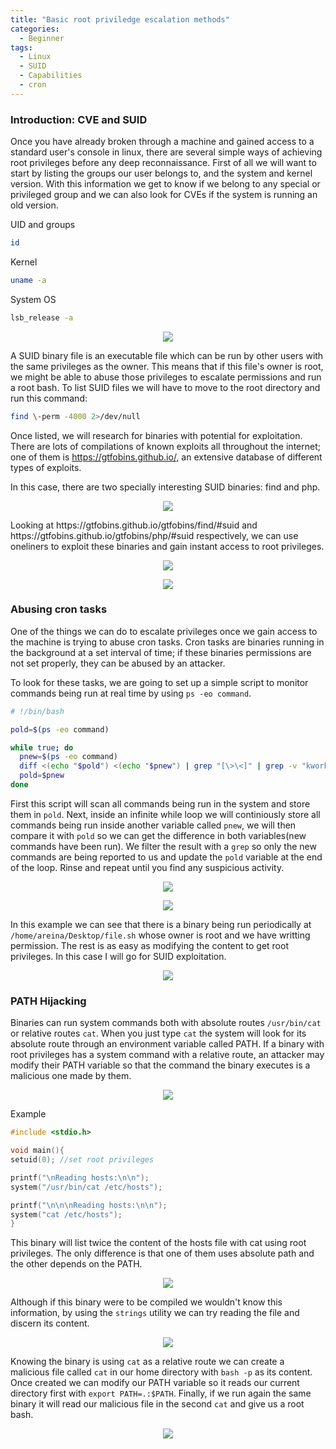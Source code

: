```yaml
---
title: "Basic root priviledge escalation methods"
categories:
  - Beginner
tags:
  - Linux
  - SUID
  - Capabilities
  - cron
---
```


### Introduction: CVE and SUID

Once you have already broken through a machine and gained access to a standard user's console in linux, there are several simple ways of achieving root privileges before any deep reconnaissance.
First of all we will want to start by listing the groups our user belongs to, and the system and kernel version. With this information we get to know if we belong to any special or privileged group and we can also look for CVEs if the system is running an old version.

UID and groups
```bash
id
```
Kernel
```bash
uname -a
```
System OS
```bash
lsb_release -a
```
<p align="center">
<img src="/assets/images/examplekernel.png">
</p>

A SUID binary file is an executable file which can be run by other users with the same privileges as the owner. This means that if this file's owner is root, we might be able to abuse those privileges to escalate permissions and run a root bash.
To list SUID files we will have to move to the root directory and run this command:
```bash
find \-perm -4000 2>/dev/null
```
Once listed, we will research for binaries with potential for exploitation. There are lots of compilations of known exploits all throughout the internet; one of them is https://gtfobins.github.io/, an extensive database of different types of exploits.

In this case, there are two specially interesting SUID binaries: find and php.

<p align="center">
<img src="/assets/images/findexample.jpg">
</p>
Looking at https://gtfobins.github.io/gtfobins/find/#suid and https://gtfobins.github.io/gtfobins/php/#suid respectively, we can use oneliners to exploit these binaries and gain instant access to root privileges.

<p align="center">
<img src="/assets/images/rootphp.png">
</p>
<p align="center">
<img src="/assets/images/rootfind.png">
</p>

### Abusing cron tasks

One of the things we can do to escalate privileges once we gain access to the machine is trying to abuse cron tasks.
Cron tasks are binaries running in the background at a set interval of time; if these binaries permissions are not set properly, they can be abused by an attacker.

To look for these tasks, we are going to set up a simple script to monitor commands being run at real time by using `ps -eo command`.

```bash
# !/bin/bash

pold=$(ps -eo command)

while true; do
  pnew=$(ps -eo command)
  diff <(echo "$pold") <(echo "$pnew") | grep "[\>\<]" | grep -v "kworker"
  pold=$pnew
done
```
First this script will scan all commands being run in the system and store them in `pold`. Next, inside an infinite while loop we will continiously store all commands being run inside another variable called `pnew`, we will then compare it with `pold` so we can get the difference in both variables(new commands have been run). We filter the result with a `grep` so only the new commands are being reported to us and update the `pold` variable at the end of the loop. Rinse and repeat until you find any suspicious activity.

<p align="center">
<img src="/assets/images/cronexample.png">
</p>
<p align="center">
<img src="/assets/images/cronfile.png">
</p>

In this example we can see that there is a binary being run periodically at `/home/areina/Desktop/file.sh` whose owner is root and we have writting permission. The rest is as easy as modifying the content to get root privileges. In this case I will go for SUID exploitation.

<p align="center">
<img src="/assets/images/cronroot.png">
</p>


### PATH Hijacking
Binaries can run system commands both with absolute routes `/usr/bin/cat` or relative routes `cat`. When you just type `cat` the system will look for its absolute route through an environment variable called PATH. If a binary with root privileges has a system command with a relative route, an attacker may modify their PATH variable so that the command the binary executes is a malicious one made by them.

<p align="center">
<img src="/assets/images/pathexample.png">
</p>

Example
```C
#include <stdio.h>

void main(){
setuid(0); //set root privileges

printf("\nReading hosts:\n\n");
system("/usr/bin/cat /etc/hosts");

printf("\n\n\nReading hosts:\n\n");
system("cat /etc/hosts");
}
```
This binary will list twice the content of the hosts file with cat using root privileges. The only difference is that one of them uses absolute path and the other depends on the PATH.

<p align="center">
<img src="/assets/images/hostspath1.png">
</p>

Although if this binary were to be compiled we wouldn't know this information, by using the `strings` utility we can try reading the file and discern its content.

<p align="center">
<img src="/assets/images/stringshosts.png">
</p>

Knowing the binary is using `cat` as a relative route we can create a malicious file called `cat` in our home directory with `bash -p` as its content. Once created we can modify our PATH variable so it reads our current directory first with `export PATH=.:$PATH`.
Finally, if we run again the same binary it will read our malicious file in the second `cat` and give us a root bash.

<p align="center">
<img src="/assets/images/rootbash.png">
</p>

